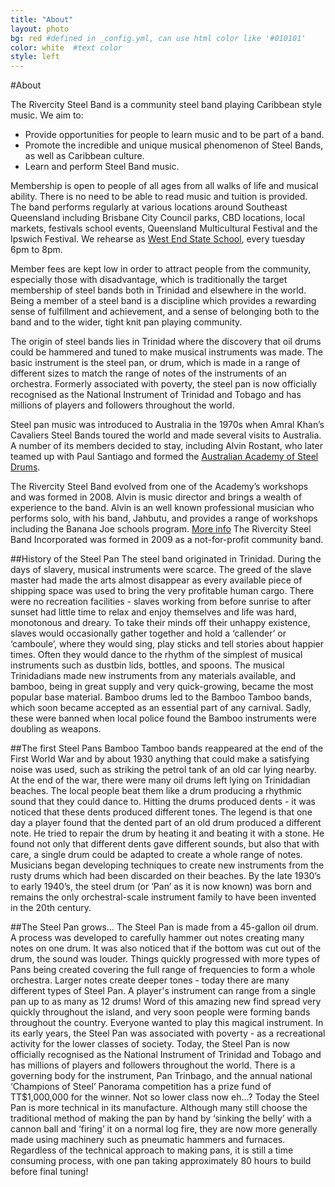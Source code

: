 ```yaml
---
title: "About"
layout: photo
bg: red #defined in _config.yml, can use html color like '#010101'
color: white  #text color
style: left
---
```

#About

The Rivercity Steel Band is a community steel band playing Caribbean style music. We aim to:

* Provide opportunities for people to learn music and to be part of a band.
* Promote the incredible and unique musical phenomenon of Steel Bands, as well as Caribbean culture.
* Learn and perform Steel Band music.

Membership is open to people of all ages from all walks of life and musical ability. There is no need to be able to read music and tuition is provided. The band performs regularly at various locations around Southeast Queensland including Brisbane City Council parks, CBD locations, local markets, festivals school events, Queensland Multicultural Festival and the Ipswich Festival. We rehearse as [West End State School](https://www.google.com.au/maps/place/West+End+State+School/@-27.4796023,153.0080617,17z/data=!3m1!4b1!4m2!3m1!1s0x6b9150a231dbe3f7:0x12ab0e3a02230667), every tuesday 6pm to 8pm.

Member fees are kept low in order to attract people from the community, especially those with disadvantage, which is traditionally the target membership of steel bands both in Trinidad and elsewhere in the world. Being a member of a steel band is a discipline which provides a rewarding sense of fulfillment and achievement, and a sense of belonging both to the band and to the wider, tight knit pan playing community.

The origin of steel bands lies in Trinidad where the discovery that oil drums could be hammered and tuned to make musical instruments was made. The basic instrument is the steel pan, or drum, which is made in a range of different sizes to match the range of notes of the instruments of an orchestra. Formerly associated with poverty, the steel pan is now officially recognised as the National Instrument of Trinidad and Tobago and has millions of players and followers throughout the world.

Steel pan music was introduced to Australia in the 1970s when Amral Khan’s Cavaliers Steel Bands toured the world and made several visits to Australia. A number of its members decided to stay, including Alvin Rostant, who later teamed up with Paul Santiago and formed the [Australian Academy of Steel Drums](www.steeldrums.org).

The Rivercity Steel Band evolved from one of the Academy’s workshops and was formed in 2008. Alvin is music director and brings a wealth of experience to the band. Alvin is an well known professional musician who performs solo, with his band, Jahbutu, and provides a range of workshops including the Banana Joe schools program. [More info](www.caribbeanartscompany.com.au) The Rivercity Steel Band Incorporated was formed in 2009 as a not-for-profit community band.

##History of the Steel Pan
The steel band originated in Trinidad. During the days of slavery, musical instruments were scarce. The greed of the slave master had made the arts almost disappear as every available piece of shipping space was used to bring the very profitable human cargo. There were no recreation facilities - slaves working from before sunrise to after sunset had little time to relax and enjoy themselves and life was hard, monotonous and dreary. To take their minds off their unhappy existence, slaves would occasionally gather together and hold a ‘callender’ or ‘camboule’, where they would sing, play sticks and tell stories about happier times. Often they would dance to the rhythm of the simplest of musical instruments such as dustbin lids, bottles, and spoons. The musical Trinidadians made new instruments from any materials available, and bamboo, being in great supply and very quick-growing, became the most popular base material. Bamboo drums led to the Bamboo Tamboo bands, which soon became accepted as an essential part of any carnival. Sadly, these were banned when local police found the Bamboo instruments were doubling as weapons.

##The first Steel Pans
Bamboo Tamboo bands reappeared at the end of the First World War and by about 1930 anything that could make a satisfying noise was used, such as striking the petrol tank of an old car lying nearby. At the end of the war, there were many oil drums left lying on Trinidadian beaches. The local people beat them like a drum producing a rhythmic sound that they could dance to. Hitting the drums produced dents - it was noticed that these dents produced different tones. The legend is that one day a player found that the dented part of an old drum produced a different note. He tried to repair the drum by heating it and beating it with a stone. He found not only that different dents gave different sounds, but also that with care, a single drum could be adapted to create a whole range of notes. Musicians began developing techniques to create new instruments from the rusty drums which had been discarded on their beaches. By the late 1930’s to early 1940’s, the steel drum (or ‘Pan’ as it is now known) was born and remains the only orchestral-scale instrument family to have been invented in the 20th century.

##The Steel Pan grows…
The Steel Pan is made from a 45-gallon oil drum. A process was developed to carefully hammer out notes creating many notes on one drum. It was also noticed that if the bottom was cut out of the drum, the sound was louder. Things quickly progressed with more types of Pans being created covering the full range of frequencies to form a whole orchestra. Larger notes create deeper tones - today there are many different types of Steel Pan. A player's instrument can range from a single pan up to as many as 12 drums! Word of this amazing new find spread very quickly throughout the island, and very soon people were forming bands throughout the country. Everyone wanted to play this magical instrument. In its early years, the Steel Pan was associated with poverty - as a recreational activity for the lower classes of society. Today, the Steel Pan is now officially recognised as the National Instrument of Trinidad and Tobago and has millions of players and followers throughout the world. There is a governing body for the instrument, Pan Trinbago, and the annual national ‘Champions of Steel’ Panorama competition has a prize fund of TT$1,000,000 for the winner. Not so lower class now eh…? Today the Steel Pan is more technical in its manufacture. Although many still choose the traditional method of making the pan by hand by ‘sinking the belly’ with a cannon ball and ‘firing’ it on a normal log fire, they are now more generally made using machinery such as pneumatic hammers and furnaces. Regardless of the technical approach to making pans, it is still a time consuming process, with one pan taking approximately 80 hours to build before final tuning!
